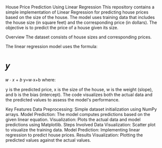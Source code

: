 House Price Prediction Using Linear Regression
This repository contains a simple implementation of Linear Regression for predicting house prices based on the size of the house. The model uses training data that includes the house size (in square feet) and the corresponding price (in dollars). The objective is to predict the price of a house given its size.

Overview
The dataset consists of house sizes and corresponding prices.

The linear regression model uses the formula:

𝑦
=
𝑤
⋅
𝑥
+
𝑏
y=w⋅x+b
where:

y is the predicted price,
x is the size of the house,
w is the weight (slope), and
b is the bias (intercept).
The code visualizes both the actual data and the predicted values to assess the model's performance.

Key Features
Data Preprocessing: Simple dataset initialization using NumPy arrays.
Model Prediction: The model computes predictions based on the given linear equation.
Visualization: Plots the actual data and model predictions using Matplotlib.
Steps Involved
Data Visualization: Scatter plot to visualize the training data.
Model Prediction: Implementing linear regression to predict house prices.
Results Visualization: Plotting the predicted values against the actual values.
